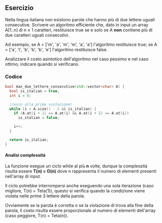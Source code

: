 ## Esercizio

Nella lingua italiana non esistono parole che hanno più di due lettere uguali consecutive. Scrivere un algoritmo efficiente che, dato in input un array A[1..n] di n ≥ 1 caratteri, restituisce true se e solo se A **non** contiene più di due caratteri uguali consecutivi. 

Ad esempio, se A = ['m', 'a', 'm', 'm', 'a', 'a'] l'algoritmo restituisce true; se A = ['a', 'l', 'b', 'b', 'b', 'e'] l'algoritmo restituisce false. 

Analizzare il costo asintotico dell'algoritmo nel caso pessimo e nel caso ottimo; indicare quando si verificano.

### Codice

```c++
bool max_due_lettere_consecutive(std::vector<char> A) {
  bool is_italian = true;
  int i = 0;

  //esco alla prima violazione!
  while (i < A.size() - 2 && is_italian) {
    if (A.at(i + 1) == A.at(i) && A.at(i + 2) == A.at(i))
      is_italian = false;

    i++;
  }

  return is_italian;
}
```

#### Analisi complessità

La funzione esegue un ciclo while al più **n** volte, dunque la complessità risulta essere **T(n) = O(n)** dove n rappresenta il numero di elementi presenti nell'array di input.

Il ciclo potrebbe interrompersi anche eseguendo una sola iterazione (caso migliore, T(n) = Teta(1)), questo si verifica quando la condizione viene violata nelle prime 3 lettere della parola.

Ovviamente se la parola è corretta o se la violazione di trova alla fine della parola, il costo risulta essere proporzionale al numero di elementi dell'array (caso peggiore, T(n) = Teta(n)).